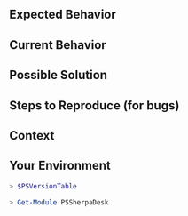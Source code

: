 <!--- Provide a brief summary of the issue in the Title above -->

## Expected Behavior
<!--- If you're describing a bug, tell us what should happen -->
<!--- If you're suggesting a change/improvement, tell us how it should work -->

## Current Behavior
<!--- If describing a bug, tell us what happens instead of the expected behavior -->
<!--- If suggesting a change/improvement, explain the difference from current behavior -->

## Possible Solution
<!--- Not obligatory, but suggest a fix/reason for the bug, -->
<!--- or ideas how to implement the addition or change -->

## Steps to Reproduce (for bugs)
<!--- Provide a specific set of steps to reproduce this bug-->
<!--- Include code to reproduce, if relevant -->

## Context
<!--- How has this issue affected you? What are you trying to accomplish? -->
<!--- Providing context helps us to prioritize and code an effective solution -->

## Your Environment
<!-- Please provide the output of the following and any other relevant data -->

```powershell
> $PSVersionTable

```

```powershell
> Get-Module PSSherpaDesk

```